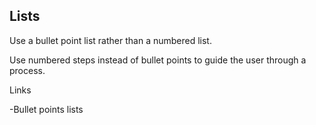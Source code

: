 ---
---
## Lists

Use a bullet point list rather than a numbered list. 

Use numbered steps instead of bullet points to guide the user through a process.

Links

-Bullet points lists


